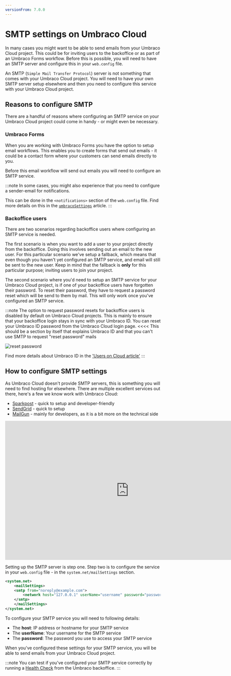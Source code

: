 ```yaml
---
versionFrom: 7.0.0
---
```


# SMTP settings on Umbraco Cloud

In many cases you might want to be able to send emails from your Umbraco Cloud project. This could be for inviting users to the backoffice or as part of an Umbraco Forms workflow. Before this is possible, you will need to have an SMTP server and configure this in your `web.config` file.

An SMTP (`Simple Mail Transfer Protocol`) server is not something that comes with your Umbraco Cloud project. You will need to have your own SMTP server setup elsewhere and then you need to configure this service with your Umbraco Cloud project.

## Reasons to configure SMTP

There are a handful of reasons where configuring an SMTP service on your Umbraco Cloud project could come in handy - or might even be necessary.

### Umbraco Forms

When you are working with Umbraco Forms you have the option to setup email workflows. This enables you to create forms that send out emails - it could be a contact form where your customers can send emails directly to you.

Before this email workflow will send out emails you will need to configure an SMTP service.

:::note
In some cases, you might also experience that you need to configure a sender-email for notifications.

This can be done in the `<notifications>` section of the `web.config` file. Find more details on this in the [`umbracoSettings`](../../../reference/config/umbracosettings/#notifications) article.
:::

### Backoffice users

There are two scenarios regarding backoffice users where configuring an SMTP service is needed.

The first scenario is when you want to add a user to your project directly from the backoffice. Doing this involves sending out an email to the new user. For this particular scenario we've setup a fallback, which means that even though you haven't yet configured an SMTP service, and email will still be sent to the new user. Keep in mind that the fallback is **only** for this particular purpose; inviting users to join your project.

The second scenario where you'd need to setup an SMTP service for your Umbraco Cloud project, is if one of your backoffice users have forgotten their password. To reset their password, they have to request a password reset which will be send to them by mail. This will only work once you've configured an SMTP service.

:::note
The option to request password resets for backoffice users is disabled by default on Umbraco Cloud projects. This is mainly to ensure that your backoffice login stays in sync with your Umbraco ID.
You can reset your Umbraco ID password from the Umbraco Cloud login page.  <<<< This should be a section by itself that explains Umbraco ID and that you can't use SMTP to request "reset password" mails

![reset password](images/Reset_password.png)

Find more details about Umbraco ID in the ['Users on Cloud article'](..\Users-On-Cloud)
:::

## How to configure SMTP settings

As Umbraco Cloud doesn't provide SMTP servers, this is something you will need to find hosting for elsewhere. There are multiple excellent services out there, here's a few we know work with Umbraco Cloud:

* [Sparkpost](https://www.sparkpost.com/) - quick to setup and developer-friendly
* [SendGrid](https://sendgrid.com/) - quick to setup
* [MailGun](https://www.mailgun.com/) - mainly for developers, as it is a bit more on the technical side

<iframe width="800" height="450" src="https://www.youtube.com/embed/YcoFF-Ke55o?rel=0" frameborder="0" allow="autoplay; encrypted-media" allowfullscreen></iframe>

Setting up the SMTP server is step one. Step two is to configure the service in your `web.config` file - in the `system.net/mailSettings` section.

```xml
<system.net>
    <mailSettings>
    <smtp from="noreply@example.com">
        <network host="127.0.0.1" userName="username" password="password" />
    </smtp>
    </mailSettings>
</system.net>
```

To configure your SMTP service you will need to following details:

* The **host**: IP address or hostname for your SMTP service
* The **userName**: Your username for the SMTP service
* The **password**: The password you use to access your SMTP service

When you've configured these settings for your SMTP service, you will be able to send emails from your Umbraco Cloud project.

:::note
You can test if you've configured your SMTP service correctly by running a [Health Check](https://our.umbraco.com/Documentation/Extending/Healthcheck/) from the Umbraco backoffice.
:::
